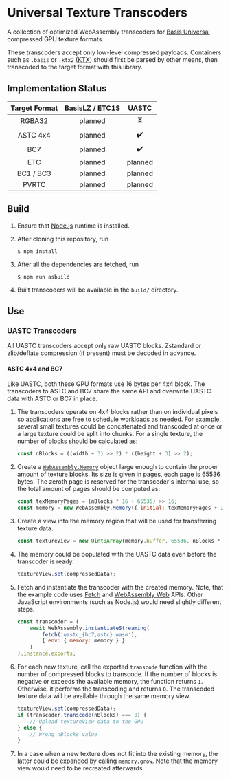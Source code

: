 # Universal Texture Transcoders

A collection of optimized WebAssembly transcoders for [Basis Universal](https://github.com/BinomialLLC/basis_universal/) compressed GPU texture formats.

These transcoders accept only low-level compressed payloads. Containers such as `.basis` or `.ktx2` ([KTX](https://github.khronos.org/KTX-Specification/)) should first be parsed by other means, then transcoded to the target format with this library.

## Implementation Status

| Target Format | BasisLZ / ETC1S |  UASTC  |
|:-------------:|:---------------:|:-------:|
|     RGBA32    |     planned     | ⏳ |
|    ASTC 4x4   |     planned     | ✔️ |
|      BC7      |     planned     | ✔️ |
|      ETC      |     planned     | planned |
|   BC1 / BC3   |     planned     | planned |
|     PVRTC     |     planned     | planned |

## Build

1. Ensure that [Node.js](https://nodejs.org/) runtime is installed.

2. After cloning this repository, run
   ```
   $ npm install
   ```

3. After all the dependencies are fetched, run
   ```
   $ npm run asbuild
   ```

4. Built transcoders will be available in the `build/` directory.

## Use

### UASTC Transcoders

All UASTC transcoders accept only raw UASTC blocks. Zstandard or zlib/deflate compression (if present) must be decoded in advance.

#### ASTC 4x4 and BC7

Like UASTC, both these GPU formats use 16 bytes per 4x4 block. The transcoders to ASTC and BC7 share the same API and overwrite UASTC data with ASTC or BC7 in place.

1. The transcoders operate on 4x4 blocks rather than on individual pixels so applications are free to schedule workloads as needed. For example, several small textures could be concatenated and transcoded at once or a large texture could be split into chunks. For a single texture, the number of blocks should be calculated as:
    ```js
    const nBlocks = ((width + 3) >> 2) * ((height + 3) >> 2);
    ```

2. Create a [`WebAssembly.Memory`](https://developer.mozilla.org/en-US/docs/Web/JavaScript/Reference/Global_Objects/WebAssembly/Memory) object large enough to contain the proper amount of texture blocks. Its size is given in pages, each page is 65536 bytes. The zeroth page is reserved for the transcoder's internal use, so the total amount of pages should be computed as:
    ```js
    const texMemoryPages = (nBlocks * 16 + 65535) >> 16;
    const memory = new WebAssembly.Memory({ initial: texMemoryPages + 1 });
    ```

3. Create a view into the memory region that will be used for transferring texture data.
    ```js
    const textureView = new Uint8Array(memory.buffer, 65536, nBlocks * 16);
    ```

4. The memory could be populated with the UASTC data even before the transcoder is ready.
    ```js
    textureView.set(compressedData);
    ```

5. Fetch and instantiate the transcoder with the created memory. Note, that the example code uses [Fetch](https://fetch.spec.whatwg.org/) and [WebAssembly Web](https://webassembly.github.io/spec/web-api/index.html) APIs. Other JavaScript environments (such as Node.js) would need slightly different steps.
    ```js
    const transcoder = (
        await WebAssembly.instantiateStreaming(
            fetch('uastc_{bc7,astc}.wasm'),
            { env: { memory: memory } }
        )
    ).instance.exports;
    ```

6. For each new texture, call the exported `transcode` function with the number of compressed blocks to transcode. If the number of blocks is negative or exceeds the available memory, the function returns `1`. Otherwise, it performs the transcoding and returns `0`. The transcoded texture data will be available through the same memory view.
    ```js
    textureView.set(compressedData);
    if (transcoder.transcode(nBlocks) === 0) {
        // Upload textureView data to the GPU
    } else {
        // Wrong nBlocks value
    }
    ```

7. In a case when a new texture does not fit into the existing memory, the latter could be expanded by calling [`memory.grow`](
https://developer.mozilla.org/en-US/docs/Web/JavaScript/Reference/Global_Objects/WebAssembly/Memory/grow). Note that the memory view would need to be recreated afterwards.
